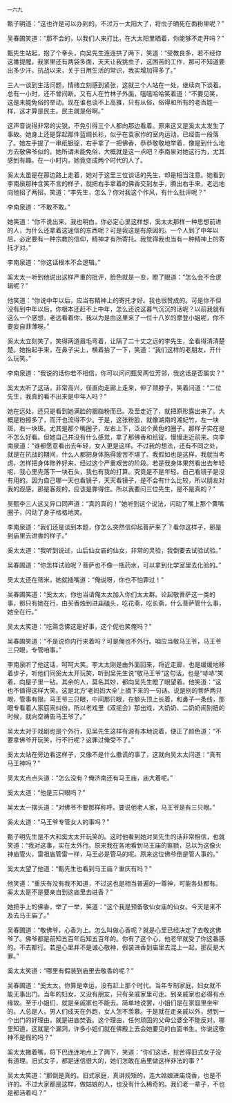     一六九 

   甄子明道：“这也许是可以办到的。不过万一太阳大了，将虫子晒死在面粉里呢？”

   吴春圃笑道：“那不会的，以我们人来打比，在大太阳里晒着，你能够不走开吗？”

   甄先生站起，抱了个拳头，向吴先生连连拱了两下，笑道：“受教良多，若不经你这番提醒，我家里还有两袋多面，天天让我挑虫子，这困苦的工作，那可不知道要出多少汗。抗战以来，关于日用生活的常识，我实增加得多了。”

   三人一谈到生活问题，情绪立刻感到紧张，这就三个人站在一处，继续向下谈着。总有一小时，还不曾间断。又有人在竹林子外面，嘻嘻哈哈笑着道：“不要见笑，这是未能免俗的举动。现在谁也谈不上高雅，只有从俗，俗得和所有的老百姓一样，这才算是民主。民主就是俗啊。”

   这声音说得非常的尖锐，不免引得三个人都向那边看着。原来这又是奚太太发生了事故。她身上还是穿起那件蓝绸长衫，似乎在袁家作的室内运动，已经告一段落了。她左手提了一串纸银锭，右手拿了一把佛香，恭恭敬敬地举着，像是到什么地方去敬佛爷似的。她所谓未能免俗，大概就是这一点吧？李南泉对她这行为，尤其感到有趣。在一小时内，她竟变成两个时代的人了。

   奚太太虽是在那边路上走着，她对于这里三位谈话的先生，却是相当注意。她看到李南泉那种含笑不言的样子，就把右手拿着的佛香交到左手，腾出右手来，老远地向他招了两招，笑道：“李先生，怎么？你对我这个作风，有什么批评呢？”

   李南泉道：“不敢不敢。”

   她笑道：“你不说出来，我也明白。你必定心里这样想，奚太太那样一种思想前进的人，为什么还拿着这迷信的东西呢？可是我这是有原因的。一个人到了中年以后，必定要有一种宗教的信仰，精神才有所寄托。我觉得我也当有一种精神上的寄托才对。”

   李南泉道：“你这话根本不合逻辑。”

   奚太太一听到他说出这样严重的批评，脸色就是一变，瞪了眼道：“怎么会不合逻辑呢？”

   他笑道：“你说中年以后，应当有精神上的寄托才好。我也很赞成的。可是你不但没有到中年以后，你根本还赶不上中年，怎么还说这暮气沉沉的话呢？以前我就有这么一个感想，老远看着你，我以为是由这里来了一位十八岁的摩登小姐呢，你不要妄自菲薄呀。”

   奚太太立刻笑了，笑得两道眉毛弯着，让隔了二十丈之远的李先生，全看得清清楚楚。她抬起手来，在鼻子尖上，横着抬了一下，笑道：“我们这样的老朋友，开什么玩笑。”

   李南泉道：“我说的话你若不相信，你可以问问甄吴两位芳邻，我这话是否属实？”

   奚太太听了这话，非常高兴，径直向走廊上走来，伸了颈脖子，笑着问道：“二位先生，我真的看不出来是中年人吗？”

   她在远处，还只是看到她满脸的胭脂粉而已。及至走近了，就把原形露出来了。大概是粉擦多了，而汗也流得不少。于是，这张粉脸，就像湖南的湘妃竹，左一块斑，右一块斑。尤其是那个嘴圈子，左右上下，泛出个黄色的圈子。那样子实在是不怎么好看。但她自己并没有什么感觉，拿了那佛香和纸锭，慢慢走近前来。向李南泉道：“谁都愿意看出去年轻，女人更是这样。不过我的想法，还有不同之处，就是在抗战的期间，什么人都把身体拖得疲苦不堪了。我假如也是这样，我就当考虑，怎样把身体修养好来，经过这个严重艰苦的阶段。若是我身体果然看出去年轻呢，我心里先落下一块石头，我也有我的打算。究竟是不是年轻，自己看镜子是没有用的。因为自己哪一天也看镜子，天天看镜子，是不会有什么比较，所以朋友对我的观感，那是客观的，应该是靠得住。所以我要问三位先生，是不是真的？”

   吴甄李三人这又异口同声道：“真的真的！”她听到这个说法，闪动了嘴上那个黄嘴圈子，闪动了身子格格地笑。

   李南泉道：“我们还是谈到本题，你怎么突然信仰起菩萨来了？看你这样子，那是到庙里去进香的样子。”

   奚太太道：“我听到说过，山后仙女庙的仙女，非常的灵验，我倒要去试验试验。”

   吴春圃道：“你怎样试验呢？菩萨也不像一瓶药水，可以拿到化学室里去化验的。”

   吴太太还在筛米，她就插嘴道：“俺说呀，你也不怕罪过！”

   吴春圃笑道：“奚太太，你也当请俺太太加入你们太太群。论起敬菩萨这一类的事，那只有她在行，由买香烛到进庙磕头，吃花斋，吃长斋，什么菩萨管什么事，她全在行。”

   吴太太笑道：“吃斋念佛这是好事，这个伲也笑俺吗？”

   吴春圃笑道：“不是说你内行来着吗？可是俺也不外行。咱应当敬马王爷，马王爷三只眼，专管咱事。”

   李南泉听了他这话，呵呵大笑。李太太刚是由外面回来，将近走廊，也是缓缓地移着步子，听他们同奚太太开玩笑，听到吴先生说“敬马王爷”这句话，也是“哧哧”笑着，向屋子里一钻。其余的人，莫名其妙，都向吴先生瞪了眼望着。他笑道：“这也不值得这样大笑。这是北方‘老妈妈大全’上摘下来的一句话。说是别的菩萨两只眼，管事有限。马王爷三只眼，中间那只眼，在额头顶上长着，和鼻子一条线，那眼专看着人家庭闹纠纷。所以老戏里《双摇会》那出戏，大奶奶、二奶奶闹别扭的时候，就向空祷告马王爷了。”

   吴太太对于戏剧也是个外行，见吴先生这样有源有本地说着，便正了颜色道：“不要拿佛爷开玩笑，行不行呢？这罪过俺受不了。”

   奚太太站在旁边看这样子，又像不是什么撒谎的事了，这就向吴太太问道：“真有马王神吗？”

   吴太太点点头道：“怎么没有？俺济南还有马王庙，庙大着呢。”

   奚太太道：“他是三只眼吗？”

   吴太太一摆头道：“对佛爷不要那样称呼。要说他老人家，马王爷是有三只眼。”

   奚太太道：“马王爷专管女人的事吗？”

   甄子明先生是不大和奚太太开玩笑的。这时他看到她对吴先生的话非常相信，也就笑道：“我对这事，实在太外行。原来我在各地看到马王庙的匾额，总以为这像火神庙管火，雷祖庙管雷一样，马王必是管马的呢。原来这位佛爷倒是管人事的。”

   奚太太望了他道：“甄先生也看到马王庙？重庆有吗？”

   他笑道：“重庆有没有我不知道，不过这也是相当普遍的一尊神，可能各处都有。奚太太是不是要亲自到这庙里去进香？”

   她把手上的佛香，举了一举，笑道：“这个我是预备敬仙女庙的仙女。今天是来不及去马王庙了。”

   吴春圃道：“敬佛爷，心香为上。怎么叫做心香呢？就是心里已经决定了去敬这佛爷了。佛爷都是前知五百年后知五百年的。你有了这个心，他老早就受了你这番感的。不去都行。若是心里并不是诚心敬神，假装进香到庙里去混上一起，那反是大罪。”

   奚太太笑道：“哪里有假装到庙里去敬香的呢？”

   吴春圃道：“奚太太，你算是幸运，没有赶上那个时代。当年专制家庭，妇女就不能无事出门。当年的妇女，又没有朋友，只有亲戚家里可走。到亲戚家也必得有点缘故。至于小姐们，就是亲戚家也不能去。简单地说罢，小姐们是在家庭里坐牢的。人总是人，男人们成天在外跑，女人怎不羡慕。于是就在走亲戚以外，想到一个出门的好理由，就是进庙焚香。这个理由，任何顽固的父母公婆全不能反对。哪里知道，这就是个漏洞，许多小姐们就在佛殿上去会她要见的白面书生。你说这敬神不是假的吗？”

   奚太太撇着嘴，将下巴连连地点上了两下，笑道：“你们这话，挖苦得旧式女子没有道理。旧式女子，都是迷信很大的，她们怎敢在庙里做这样非法的事？”

   吴太太笑道：“那倒是真的。旧式家庭，真讲规矩的，连大姑娘进庙烧香，也是不许的。不过大家都是这样，做姑娘的人，也没有什么稀奇的。我们老一辈子，不也是都活着吗？”

